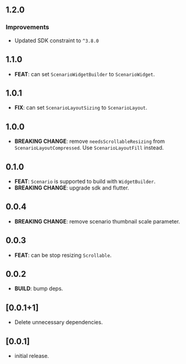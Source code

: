 ## 1.2.0

### Improvements

- Updated SDK constraint to `^3.8.0`

## 1.1.0

- **FEAT**: can set `ScenarioWidgetBuilder` to `ScenarioWidget`.

## 1.0.1

- **FIX**: can set `ScenarioLayoutSizing` to `ScenarioLayout`.

## 1.0.0

- **BREAKING CHANGE**: remove `needsScrollableResizing` from `ScenarioLayoutCompressed`. Use `ScenarioLayoutFill` instead.

## 0.1.0

- **FEAT**: `Scenario` is supported to build with `WidgetBuilder`.
- **BREAKING CHANGE**: upgrade sdk and flutter.

## 0.0.4

- **BREAKING CHANGE**: remove scenario thumbnail scale parameter.

## 0.0.3

- **FEAT**: can be stop resizing `Scrollable`.

## 0.0.2

- **BUILD**: bump deps.

## [0.0.1+1]

- Delete unnecessary dependencies.

## [0.0.1]

- initial release.

